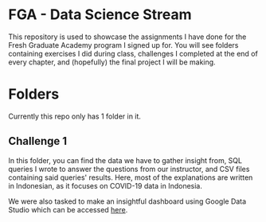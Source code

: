 # FGA - Data Science Stream

This repository is used to showcase the assignments I have done for the Fresh Graduate Academy program I signed up for. You will see folders containing exercises I did during class, challenges I completed at the end of every chapter, and (hopefully) the final project I will be making.


# Folders

Currently this repo only has 1 folder in it.

## Challenge 1

In this folder, you can find the data we have to gather insight from, SQL queries I wrote to answer the questions from our instructor, and CSV files containing said queries' results. Here, most of the explanations are written in Indonesian, as it focuses on COVID-19 data in Indonesia.

We were also tasked to make an insightful dashboard using Google Data Studio which can be accessed [here](https://datastudio.google.com/s/jhdgdxTTt18).
